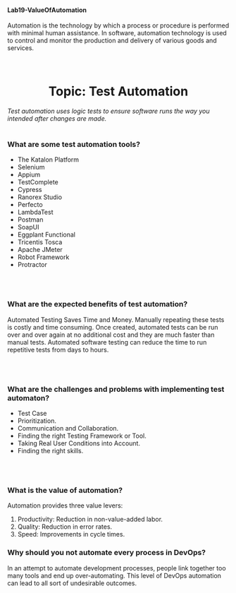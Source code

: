 #### Lab19-ValueOfAutomation
Automation is the technology by which a process or procedure is performed with minimal human assistance. In software, automation technology is used to control and monitor the production and delivery of various goods and services.
</br>
</br>
</br>
<h1 align="center">Topic: Test Automation</h1>

*Test automation uses logic tests to ensure software runs the way you intended after changes are made.*
</br>
</br>

### What are some test automation tools?

- The Katalon Platform
- Selenium
- Appium
- TestComplete
- Cypress
- Ranorex Studio
- Perfecto
- LambdaTest
- Postman
- SoapUI
- Eggplant Functional
- Tricentis Tosca
- Apache JMeter
- Robot Framework
- Protractor
</br>
</br>

### What are the expected benefits of test automation?

<p>Automated Testing Saves Time and Money. Manually repeating these tests is costly and time consuming. Once created, automated tests can be run over and over again at no additional cost and they are much faster than manual tests. Automated software testing can reduce the time to run repetitive tests from days to hours.</p>
</br>
</br>

### What are the challenges and problems with implementing test automaton?

- Test Case 
- Prioritization.
- Communication and Collaboration.
- Finding the right Testing Framework or Tool.
- Taking Real User Conditions into Account.
- Finding the right skills.

</br>
</br>

### What is the value of automation?
Automation provides three value levers: 
<ol>
<li>Productivity: Reduction in non-value-added labor. </li>
<li>Quality: Reduction in error rates. </li>
<li>Speed: Improvements in cycle times.</li>
</ol>

### Why should you not automate every process in DevOps?

<p>In an attempt to automate development processes, people link together too many tools and end up over-automating. This level of DevOps automation can lead to all sort of undesirable outcomes.</p>

